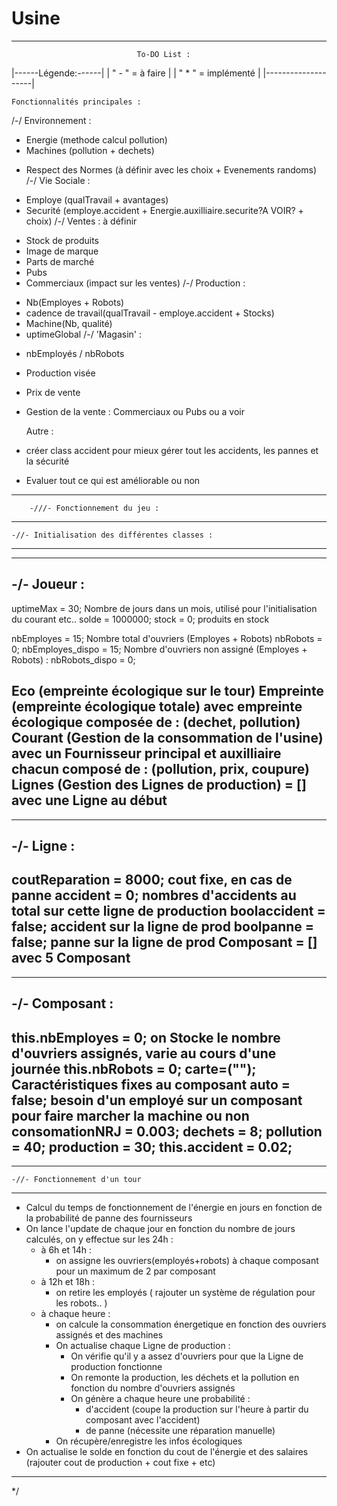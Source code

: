 # Usine

-----------------------------------------------------------------------------------
                                To-DO List :
|------Légende:------|
| " - " = à faire    |
| " * " = implémenté |
|--------------------|

    Fonctionnalités principales :

/-/ Environnement :
*    Energie (methode calcul pollution)
*    Machines (pollution + dechets)
-   Respect des Normes (à définir avec les choix + Evenements randoms)
/-/ Vie Sociale :
*    Employe (qualTravail + avantages)
*    Securité (employe.accident + Energie.auxilliaire.securite?A VOIR? + choix)
/-/ Ventes : à définir
-   Stock de produits
-   Image de marque
-   Parts de marché
-   Pubs
-   Commerciaux (impact sur les ventes)
/-/ Production :
*    Nb(Employes + Robots)
*    cadence de travail(qualTravail - employe.accident + Stocks)
*    Machine(Nb, qualité)
*    uptimeGlobal
/-/ 'Magasin' :
-   nbEmployés / nbRobots
-   Production visée 
-   Prix de vente
-   Gestion de la vente : Commerciaux ou Pubs ou a voir

    Autre :

- créer class accident pour mieux gérer tout les accidents, les pannes et la sécurité
- Evaluer tout ce qui est améliorable ou non


-----------------------------------------------------------------------------------

        -///- Fonctionnement du jeu :
    
--------------------------------------------------

    -//- Initialisation des différentes classes :
    
--------------------------------------------------

----------------------------------------
 -/- Joueur :
-------------
uptimeMax = 30; Nombre de jours dans un mois, utilisé pour l'initialisation du courant etc..
solde = 1000000;
stock = 0; produits en stock

nbEmployes = 15; Nombre total d'ouvriers (Employes + Robots) 
nbRobots = 0;
nbEmployes_dispo = 15; Nombre d'ouvriers non assigné (Employes + Robots) :
nbRobots_dispo = 0;

Eco (empreinte écologique sur le tour)
Empreinte (empreinte écologique totale)
    avec empreinte écologique composée de : (dechet, pollution)
Courant (Gestion de la consommation de l'usine)
    avec un Fournisseur principal et auxilliaire chacun composé de : (pollution, prix, coupure)
Lignes (Gestion des Lignes de production) = [] 
    avec une Ligne au début
----------------------------------------

----------------------------------------
 -/- Ligne :
------------
coutReparation = 8000;  cout fixe, en cas de panne
accident = 0; nombres d'accidents au total sur cette ligne de production
boolaccident = false; accident sur la ligne de prod
boolpanne = false; panne sur la ligne de prod
Composant = []
    avec 5 Composant
----------------------------------------

----------------------------------------
 -/- Composant :
 ---------------
this.nbEmployes = 0; on Stocke le nombre d'ouvriers assignés, varie au cours d'une journée
this.nbRobots = 0;
carte=("");  Caractéristiques fixes au composant
auto = false; besoin d'un employé sur un composant pour faire marcher la machine ou non
consomationNRJ = 0.003;
dechets = 8;
pollution = 40;
production = 30;
this.accident = 0.02;
----------------------------------------

--------------------------------------------------

    -//- Fonctionnement d'un tour

--------------------------------------------------

- Calcul du temps de fonctionnement de l'énergie en jours en fonction 
  de la probabilité de panne des fournisseurs
- On lance l'update de chaque jour en fonction du nombre de jours calculés, 
  on y effectue sur les 24h :
    - à 6h et 14h :
        - on assigne les ouvriers(employés+robots) à chaque composant pour un maximum de 2 par composant
    - à 12h et 18h :
        - on retire les employés ( rajouter un système de régulation pour les robots.. )
    - à chaque heure :
        - on calcule la consommation énergetique en fonction des ouvriers assignés et des machines
        - On actualise chaque Ligne de production :
            - On vérifie qu'il y a assez d'ouvriers pour que la Ligne de production fonctionne
            - On remonte la production, les déchets et la pollution en fonction du nombre d'ouvriers assignés
            - On génère a chaque heure une probabilité :
                - d'accident (coupe la production sur l'heure à partir du composant avec l'accident) 
                - de panne (nécessite une réparation manuelle) 
        - On récupère/enregistre les infos écologiques
- On actualise le solde en fonction du cout de l'énergie et des salaires 
  (rajouter cout de production + cout fixe + etc)

-----------------------------------------------------------------------------------

*/
